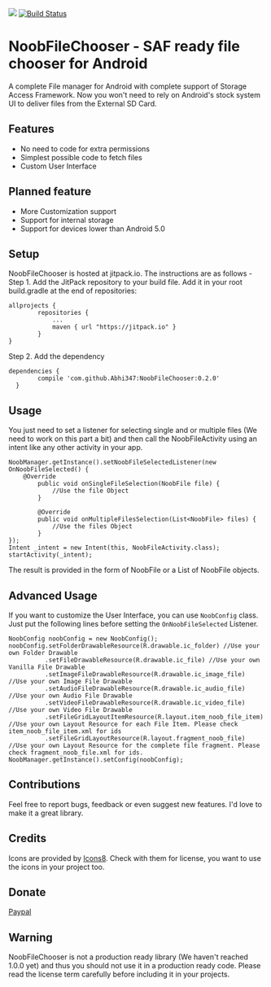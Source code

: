 [![](https://jitpack.io/v/Abhi347/NoobFileChooser.svg)](https://jitpack.io/#Abhi347/NoobFileChooser) [![Build Status](https://travis-ci.org/Abhi347/NoobFileChooser.svg?branch=master)](https://travis-ci.org/Abhi347/NoobFileChooser)

# NoobFileChooser - SAF ready file chooser for Android
A complete File manager for Android with complete support of Storage Access Framework. Now you won't need to rely on Android's stock system UI to deliver files from the External SD Card. 

## Features
 * No need to code for extra permissions
 * Simplest possible code to fetch files
 * Custom User Interface

## Planned feature
 * More Customization support
 * Support for internal storage
 * Support for devices lower than Android 5.0

## Setup
NoobFileChooser is hosted at jitpack.io. The instructions are as follows -   
Step 1. Add the JitPack repository to your build file. Add it in your root build.gradle at the end of repositories:

    allprojects {
		    repositories {
    			...
		    	maven { url "https://jitpack.io" }
    		}
    }

Step 2. Add the dependency

    dependencies {
	        compile 'com.github.Abhi347:NoobFileChooser:0.2.0'
	  }

## Usage
You just need to set a listener for selecting single and or multiple files (We need to work on this part a bit) and then call the NoobFileActivity using an intent like any other activity in your app.

    NoobManager.getInstance().setNoobFileSelectedListener(new OnNoobFileSelected() {
        @Override
            public void onSingleFileSelection(NoobFile file) {
                //Use the file Object
            }

            @Override
            public void onMultipleFilesSelection(List<NoobFile> files) {
                //Use the files Object
            }
    });
    Intent _intent = new Intent(this, NoobFileActivity.class);
    startActivity(_intent);
    
The result is provided in the form of NoobFile or a List of NoobFile objects.

## Advanced Usage
If you want to customize the User Interface, you can use `NoobConfig` class. Just put the following lines before setting the `OnNoobFileSelected` Listener.

    NoobConfig noobConfig = new NoobConfig();
    noobConfig.setFolderDrawableResource(R.drawable.ic_folder) //Use your own Folder Drawable
              .setFileDrawableResource(R.drawable.ic_file) //Use your own Vanilla File Drawable
              .setImageFileDrawableResource(R.drawable.ic_image_file) //Use your own Image File Drawable
              .setAudioFileDrawableResource(R.drawable.ic_audio_file) //Use your own Audio File Drawable
              .setVideoFileDrawableResource(R.drawable.ic_video_file) //Use your own Video File Drawable
              .setFileGridLayoutItemResource(R.layout.item_noob_file_item) //Use your own Layout Resource for each File Item. Please check item_noob_file_item.xml for ids
              .setFileGridLayoutResource(R.layout.fragment_noob_file) //Use your own Layout Resource for the complete file fragment. Please check fragment_noob_file.xml for ids.
    NoobManager.getInstance().setConfig(noobConfig);

## Contributions
Feel free to report bugs, feedback or even suggest new features. I'd love to make it a great library.

## Credits
Icons are provided by [Icons8](https://icons8.com/web-app/12245/Image-File). Check with them for license, you want to use the icons in your project too.

## Donate
[Paypal](https://paypal.me/Abhi347/5)

## Warning
NoobFileChooser is not a production ready library (We haven't reached 1.0.0 yet) and thus you should not use it in a production ready code. Please read the license term carefully before including it in your projects.
